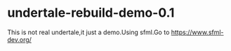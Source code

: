 # undertale-rebuild-demo-0.1
This is not real undertale,it just a demo.Using sfml.Go to https://www.sfml-dev.org/
